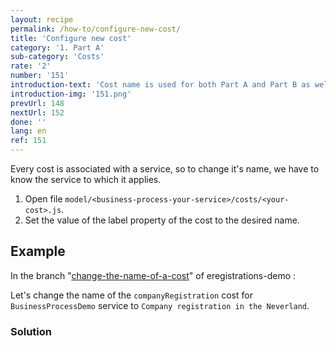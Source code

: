 ```yaml
---
layout: recipe
permalink: /how-to/configure-new-cost/
title: 'Configure new cost'
category: '1. Part A'
sub-category: 'Costs'
rate: '2'
number: '151'
introduction-text: 'Cost name is used for both Part A and Part B as well as print views. Changing it will affect all of those places.'
introduction-img: '151.png'
prevUrl: 148
nextUrl: 152
done: ''
lang: en
ref: 151
---
```


Every cost is associated with a service, so to change it's name, we have to know the service to which it applies.

1. Open file `model/<business-process-your-service>/costs/<your-cost>.js`.
2. Set the value of the label property of the cost to the desired name.

## Example

In the branch "[change-the-name-of-a-cost](https://github.com/egovernment/eregistrations-demo/tree/change-the-name-of-a-cost)" of eregistrations-demo :

Let's change the name of the `companyRegistration` cost for `BusinessProcessDemo` service to `Company registration in the Neverland`.

### Solution
